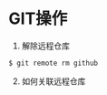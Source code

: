 <!--
 * @Descripttion: 
 * @version: 
 * @Author: shenjia
 * @Date: 2021-08-03 10:54:54
 * @LastEditors: shenjia
 * @LastEditTime: 2021-08-03 11:18:00
-->

# GIT操作

1. 解除远程仓库

``` $ git remote rm github ```


2. 如何关联远程仓库



